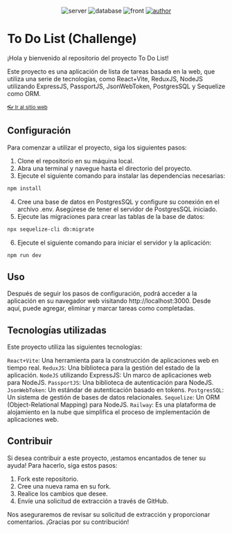 <p align="center">
    <img src="https://img.shields.io/badge/Server-Nodejs-brightgreen" alt="server"/>
    <img src="https://img.shields.io/badge/Database-PostgresSQL-blue" alt="database"/>
    <img src="https://img.shields.io/badge/Frontend-React%20%2B%20Vite-blue" alt="front"/>
    <a href="https://snthz.com/" target="_blank"> 
        <img src="https://img.shields.io/badge/Author-Axl%20Santos-blue" alt="author"/>
    </a>
</p>


# To Do List  (Challenge)


¡Hola y bienvenido al repositorio del proyecto To Do List!

Este proyecto es una aplicación de lista de tareas basada en la web, que utiliza una serie de tecnologías, como React+Vite, ReduxJS, NodeJS utilizando ExpressJS, PassportJS, JsonWebToken, PostgresSQL y Sequelize como ORM.

<p style="font-size: 12px;"><a href="https://todo-challenge-production.up.railway.app/auth" target="_blank"> 👓 Ir al sitio web</a></p>

## Configuración
Para comenzar a utilizar el proyecto, siga los siguientes pasos:

1. Clone el repositorio en su máquina local.
2. Abra una terminal y navegue hasta el directorio del proyecto.
3. Ejecute el siguiente comando para instalar las dependencias necesarias:
```bash
npm install
```
4. Cree una base de datos en PostgresSQL y configure su conexión en el archivo .env. Asegúrese de tener el servidor de PostgresSQL iniciado.
5. Ejecute las migraciones para crear las tablas de la base de datos:
```bash
npx sequelize-cli db:migrate
```
6. Ejecute el siguiente comando para iniciar el servidor y la aplicación:
```bash
npm run dev
```
## Uso
Después de seguir los pasos de configuración, podrá acceder a la aplicación en su navegador web visitando http://localhost:3000. Desde aquí, puede agregar, eliminar y marcar tareas como completadas.

## Tecnologías utilizadas
Este proyecto utiliza las siguientes tecnologías:

`React+Vite`: Una herramienta para la construcción de aplicaciones web en tiempo real.
`ReduxJS`: Una biblioteca para la gestión del estado de la aplicación.
`NodeJS` utilizando ExpressJS: Un marco de aplicaciones web para NodeJS.
`PassportJS`: Una biblioteca de autenticación para NodeJS.
`JsonWebToken`: Un estándar de autenticación basado en tokens.
`PostgresSQL`: Un sistema de gestión de bases de datos relacionales.
`Sequelize`: Un ORM (Object-Relational Mapping) para NodeJS.
`Railway`: Es una plataforma de alojamiento en la nube que simplifica el proceso de implementación de aplicaciones web.

## Contribuir
Si desea contribuir a este proyecto, ¡estamos encantados de tener su ayuda! Para hacerlo, siga estos pasos:

1. Fork este repositorio.
2. Cree una nueva rama en su fork.
3. Realice los cambios que desee.
4. Envíe una solicitud de extracción a través de GitHub.

Nos aseguraremos de revisar su solicitud de extracción y proporcionar comentarios. ¡Gracias por su contribución!